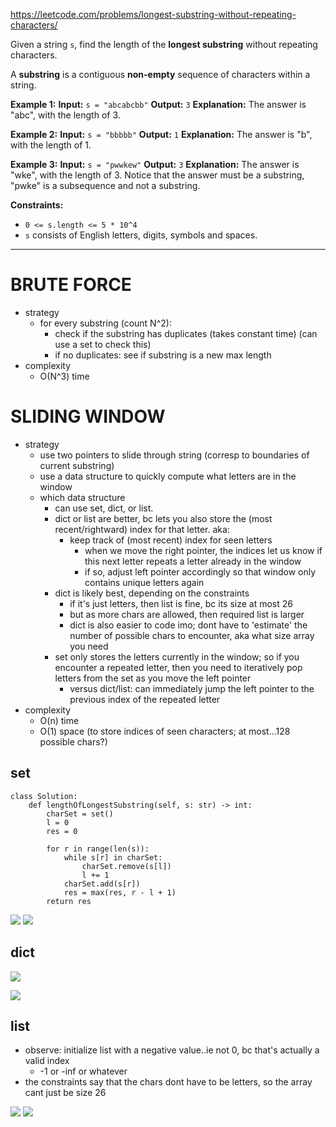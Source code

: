 https://leetcode.com/problems/longest-substring-without-repeating-characters/

Given a string `s`, find the length of the **longest substring** without repeating characters.

A **substring** is a contiguous **non-empty** sequence of characters within a string.

**Example 1:**
**Input:** `s = "abcabcbb"`
**Output:** `3`
**Explanation:** The answer is "abc", with the length of 3.

**Example 2:**
**Input:** `s = "bbbbb"`
**Output:** `1`
**Explanation:** The answer is "b", with the length of 1.

**Example 3:**
**Input:** `s = "pwwkew"`
**Output:** `3`
**Explanation:** The answer is "wke", with the length of 3.
Notice that the answer must be a substring, "pwke" is a subsequence and not a substring.


**Constraints:**
- `0 <= s.length <= 5 * 10^4`
- `s` consists of English letters, digits, symbols and spaces.


---

# BRUTE FORCE
- strategy
	- for every substring (count N^2):
		- check if the substring has duplicates (takes constant time) (can use a set to check this)
		- if no duplicates: see if substring is a new max length
- complexity
	- O(N^3) time


# SLIDING WINDOW
- strategy
	- use two pointers to slide through string (corresp to boundaries of current substring)
	- use a data structure to quickly compute what letters are in the window
	- which data structure
		- can use set, dict, or list.
		- dict or list are better, bc lets you also store the (most recent/rightward) index for that letter. aka:
			- keep track of (most recent) index for seen letters
				- when we move the right pointer, the indices let us know if this next letter repeats a letter already in the window
				- if so, adjust left pointer accordingly so that window only contains unique letters again
		- dict is likely best, depending on the constraints
			- if it's just letters, then list is fine, bc its size at most 26
			- but as more chars are allowed, then required list is larger
			- dict is also easier to code imo; dont have to 'estimate' the number of possible chars to encounter, aka what size array you need
		- set only stores the letters currently in the window; so if you encounter a repeated letter, then you need to iteratively pop letters from the set as you move the left pointer
			- versus dict/list: can immediately jump the left pointer to the previous index of the repeated letter
- complexity
	- O(n) time
	- O(1) space (to store indices of seen characters; at most...128 possible chars?)


## set

```
class Solution:
    def lengthOfLongestSubstring(self, s: str) -> int:
        charSet = set()
        l = 0
        res = 0

        for r in range(len(s)):
            while s[r] in charSet:
                charSet.remove(s[l])
                l += 1
            charSet.add(s[r])
            res = max(res, r - l + 1)
        return res
```

![](../../!assets/attachments/Pasted%20image%2020240224124916.png)
![](../../!assets/attachments/Pasted%20image%2020240224125104.png)





## dict
![](../../!assets/attachments/Pasted%20image%2020240224125003.png)

![](../../!assets/attachments/Pasted%20image%2020240224125016.png)




## list
- observe: initialize list with a negative value..ie not 0, bc that's actually a valid index
	- -1 or -inf or whatever
- the constraints say that the chars dont have to be letters, so the array cant just be size 26


![](../../!assets/attachments/Pasted%20image%2020240224125135.png)
![](../../!assets/attachments/Pasted%20image%2020240224125200.png)




